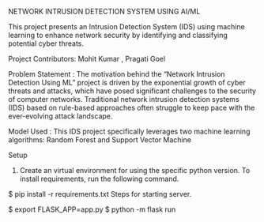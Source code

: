 NETWORK INTRUSION DETECTION SYSTEM USING AI/ML

This project presents an Intrusion Detection System (IDS) using machine learning to 
enhance network security by identifying and classifying potential cyber threats.


Project Contributors: 
Mohit Kumar , Pragati Goel

Problem Statement :
The motivation behind the “Network Intrusion Detection Using ML” project is driven 
by the exponential growth of cyber threats and attacks, which have posed significant 
challenges to the security of computer networks. Traditional network intrusion 
detection systems (IDS) based on rule-based approaches often struggle to keep pace 
with the ever-evolving attack landscape.

Model Used :
This IDS project specifically leverages two machine 
learning algorithms: Random Forest and Support Vector Machine 


Setup
1. Create an virtual environment for using the specific python version.
To install requirements, run the following command.

$ pip install -r requirements.txt
Steps for starting server.

$ export FLASK_APP=app.py
$ python -m flask run
